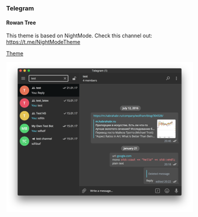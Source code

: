 ### Telegram
#### Rowan Tree

This theme is based on NightMode. Check this channel out: https://t.me/NightModeTheme

[Theme](https://github.com/luc1ph3r/themes/blob/master/Telegram/RowanTree.tdesktop-theme)

![](https://raw.githubusercontent.com/luc1ph3r/themes/master/Telegram/screenshot.png?token=ADHrNe9cFbgxD9fgRq_4ehuZ1Miw9pUNks5Y-S1_wA%3D%3D)